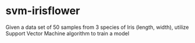 # svm-irisflower
Given a data set of 50 samples from 3 species of Iris (length, width), utilize Support Vector Machine algorithm to train a model
